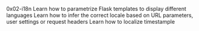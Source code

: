 0x02-i18n
Learn how to parametrize Flask templates to display different languages
Learn how to infer the correct locale based on URL parameters, user settings or request headers
Learn how to localize timestample

